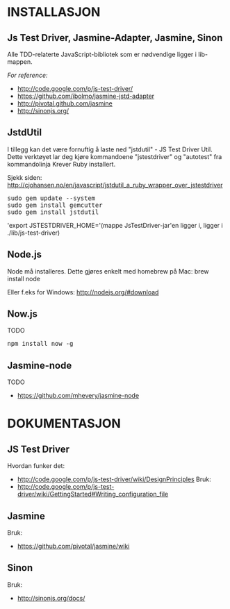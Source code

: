 INSTALLASJON
============
Js Test Driver, Jasmine-Adapter, Jasmine, Sinon
-----------------------------------------------
Alle TDD-relaterte JavaScript-bibliotek som er nødvendige ligger i lib-mappen.

*For reference:*
 - http://code.google.com/p/js-test-driver/
 - https://github.com/ibolmo/jasmine-jstd-adapter
 - http://pivotal.github.com/jasmine
 - http://sinonjs.org/

JstdUtil
-------------
I tillegg kan det være fornuftig å laste ned "jstdutil" - JS Test Driver Util. 
Dette verktøyet lar deg kjøre kommandoene "jstestdriver" og "autotest" fra kommandolinja
Krever Ruby installert.

Sjekk siden: http://cjohansen.no/en/javascript/jstdutil_a_ruby_wrapper_over_jstestdriver
<pre>
sudo gem update --system
sudo gem install gemcutter
sudo gem install jstdutil
</pre>
'export JSTESTDRIVER_HOME='(mappe JsTestDriver-jar'en ligger i, ligger i ./lib/js-test-driver)

Node.js
-------------
Node må installeres. Dette gjøres enkelt med homebrew på Mac:
brew install node

Eller f.eks for Windows: http://nodejs.org/#download

Now.js
-------------
TODO
<pre>
npm install now -g
</pre>

Jasmine-node
-------------
TODO
 - https://github.com/mhevery/jasmine-node

DOKUMENTASJON
=============

JS Test Driver
--------------
Hvordan funker det:
 - http://code.google.com/p/js-test-driver/wiki/DesignPrinciples
Bruk:
 - http://code.google.com/p/js-test-driver/wiki/GettingStarted#Writing_configuration_file

Jasmine
-------------
Bruk:
 - https://github.com/pivotal/jasmine/wiki
	
Sinon
-------------
Bruk:
 - http://sinonjs.org/docs/

